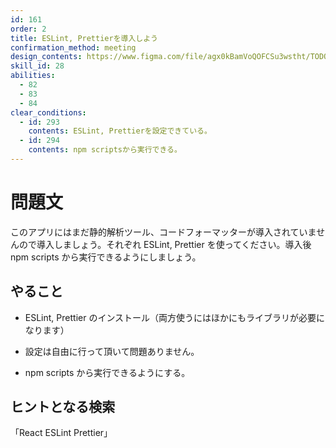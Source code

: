 ```yaml
---
id: 161
order: 2
title: ESLint, Prettierを導入しよう
confirmation_method: meeting
design_contents: https://www.figma.com/file/agx0kBamVoQOFCSu3wstht/TODO_app?node-id=0%3A1
skill_id: 28
abilities:
  - 82
  - 83
  - 84
clear_conditions:
  - id: 293
    contents: ESLint, Prettierを設定できている。
  - id: 294
    contents: npm scriptsから実行できる。
---
```


# 問題文

このアプリにはまだ静的解析ツール、コードフォーマッターが導入されていませんので導入しましょう。それぞれ ESLint, Prettier を使ってください。導入後 npm scripts から実行できるようにしましょう。

## やること

- ESLint, Prettier のインストール（両方使うにはほかにもライブラリが必要になります）

- 設定は自由に行って頂いて問題ありません。

- npm scripts から実行できるようにする。

## ヒントとなる検索

「React ESLint Prettier」
